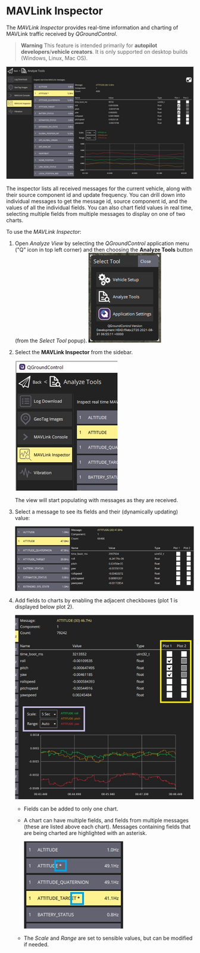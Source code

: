 # MAVLink Inspector

The *MAVLink Inspector* provides real-time information and charting of MAVLink traffic received by *QGroundControl*.

> **Warning** This feature is intended primarily for **autopilot developers**/**vehicle creators**. It is only supported on desktop builds (Windows, Linux, Mac OS).

![MAVLink inspector](../../../assets/analyze/mavlink_inspector/mavlink_inspector.jpg)

The inspector lists all received messages for the current vehicle, along with their source component id and update frequency. You can drill down into individual messages to get the message id, source component id, and the values of all the individual fields. You can also chart field values in real time, selecting multiple fields from multiple messages to display on one of two charts.

To use the *MAVLink Inspector*:
1. Open *Analyze View* by selecting the *QGroundControl* application menu ("Q" icon in top left corner) and then choosing the **Analyze Tools** button (from the *Select Tool* popup). ![Analyze ](../../../assets/analyze/menu_analyze_tool.png)
1. Select the **MAVLink Inspector** from the sidebar.

   ![MAVLink inspector menu](../../../assets/analyze/mavlink_inspector/mavlink_inspector_menu.jpg)

   The view will start populating with messages as they are received.

1. Select a message to see its fields and their (dynamically updating) value:

   ![MAVLink inspector: message detail](../../../assets/analyze/mavlink_inspector/mavlink_inspector_message_details.jpg)

1. Add fields to charts by enabling the adjacent checkboxes (plot 1 is displayed below plot 2).

   ![MAVLink inspector: chart fields detail](../../../assets/analyze/mavlink_inspector/mavlink_inspector_plot1.jpg)

   - Fields can be added to only one chart.
   - A chart can have multiple fields, and fields from multiple messages (these are listed above each chart). Messages containing fields that are being charted are highlighted with an asterisk.

     ![MAVLink inspector: chart fields detail](../../../assets/analyze/mavlink_inspector/mavlink_inspector_charted_messages.jpg)
   - The *Scale* and *Range* are set to sensible values, but can be modified if needed.

